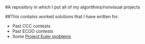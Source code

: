 #A repository in which I put all of my algorithms/nonvisual projects

##This contains worked solutions that I have written for:
* Past CCC contests
* Past ECOO contests
* Some [Project Euler problems](https://projecteuler.net/)
